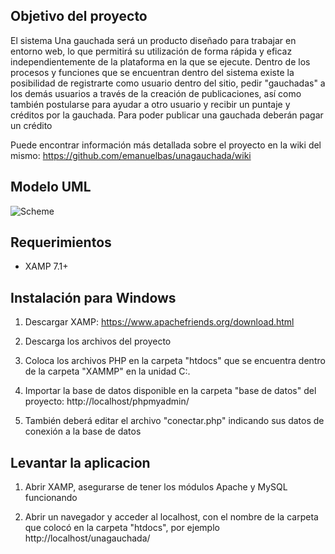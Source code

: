 ## Objetivo del proyecto

El sistema Una gauchada será un producto diseñado para trabajar en entorno web, lo que permitirá su utilización de forma rápida y eficaz independientemente de la plataforma en la que se ejecute.
Dentro de los procesos y funciones que se encuentran dentro del sistema existe la posibilidad de registrarte como usuario dentro del sitio, pedir "gauchadas" a los demás usuarios a través de la creación de publicaciones, así como también postularse para ayudar a otro usuario y recibir un puntaje y créditos por la gauchada. Para poder publicar una gauchada deberán pagar un crédito

Puede encontrar información más detallada sobre el proyecto en la wiki del mismo:
https://github.com/emanuelbas/unagauchada/wiki


## Modelo UML
![Scheme](https://fotos.subefotos.com/b0708f862f9fe00fe71999ca507dfbebo.jpg)

## Requerimientos

* XAMP 7.1+

## Instalación para Windows

1. Descargar XAMP: https://www.apachefriends.org/download.html

2. Descarga los archivos del proyecto

3. Coloca los archivos PHP en la carpeta "htdocs" que se encuentra dentro de la carpeta "XAMMP" en la unidad C:.

4. Importar la base de datos disponible en la carpeta "base de datos" del proyecto:
http://localhost/phpmyadmin/

5. También deberá editar el archivo "conectar.php" indicando sus datos de conexión a la base de datos

## Levantar la aplicacion

1. Abrir XAMP, asegurarse de tener los módulos Apache y MySQL funcionando

2. Abrir un navegador y acceder al localhost, con el nombre de la carpeta que colocó en la carpeta "htdocs", por ejemplo
http://localhost/unagauchada/

